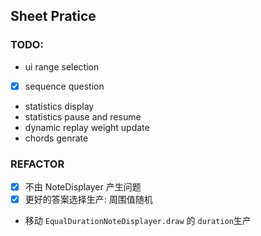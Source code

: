 ## Sheet Pratice

### TODO:

- ui range selection
- [x] sequence question
- statistics display
- statistics pause and resume
- dynamic replay weight update
- chords genrate

### REFACTOR

- [x] 不由 NoteDisplayer 产生问题
- [x] 更好的答案选择生产: 周围值随机
- 移动 `EqualDurationNoteDisplayer.draw` 的 `duration`生产